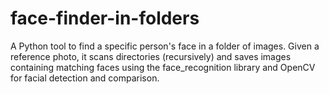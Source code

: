 # face-finder-in-folders
A Python tool to find a specific person's face in a folder of images. Given a reference photo, it scans directories (recursively) and saves images containing matching faces using the face_recognition library and OpenCV for facial detection and comparison.

